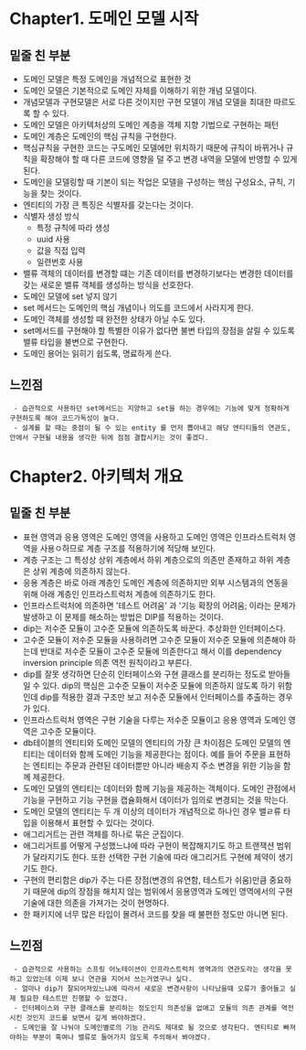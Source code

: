 Chapter1. 도메인 모델 시작
============

## 밑줄 친 부분
 - 도메인 모델은 특정 도메인을 개념적으로 표현한 것
 - 도메인 모델은 기본적으로 도메인 자체를 이해하기 위한 개념 모델이다.
 - 개념모델과 구현모델은 서로 다른 것이지만 구현 모델이 개념 모델을 최대한 따르도록 할 수 있다.
 - 도메인 모델은 아키텍처상의 도메인 계층을 객체 지향 기법으로 구현하는 패턴
 - 도메인 계층은 도메인의 핵심 규칙을 구현한다.
 - 핵심규칙을 구현한 코드는 구도메인 모델에만 위치하기 때문에 규칙이 바뀌거나 규칙을 확장해야 할 때 다른 코드에 영향을 덜 주고 변경 내역을 모델에 반영할 수 있게 된다.
 - 도메인을 모델링할 때 기본이 되는 작업은 모델을 구성하는 핵심 구성요소, 규칙, 기능을 찾는 것이다.
 - 엔티티의 가장 큰 특징은 식별자를 갖는다는 것이다.
 - 식별자 생성 방식
   - 특정 규칙에 따라 생성
   - uuid 사용
   - 값을 직접 입력
   - 일련번호 사용 
 - 밸류 객체의 데이터를 변경할 떄는 기존 데이터를 변경하기보다는 변경한 데이터를 갖는 새로운 밸류 객체를 생성하는 방식을 선호한다.
 - 도메인 모델에 set 넣지 않기
  - set 메서드는 도메인의 핵심 개념이나 의도를 코드에서 사라지게 한다.
  - 도메인 객체를 생성할 때 완전한 상태가 아닐 수도 있다.
 - set메서드를 구현해야 할 특별한 이유가 없다면 불변 타입의 장점을 살릴 수 있도록 밸류 타입을 불변으로 구현한다.
 - 도메인 용어는 읽히기 쉽도록, 명료하게 쓴다.
      
      
## 느낀점
```
 - 습관적으로 사용하던 set메서드는 지양하고 set을 하는 경우에는 기능에 맞게 정확하게 구현하도록 해야 코드가독성이 높다.
 - 설계를 할 때는 중점이 될 수 있는 entity 를 먼저 뽑아내고 해당 엔티티들의 연관도, 안에서 구현될 내용을 생각한 뒤에 점점 결합시키는 것이 좋겠다.
```
 
Chapter2. 아키텍처 개요
==========

## 밑줄 친 부분
 - 표현 영역과 응용 영역은 도메인 영역을 사용하고 도메인 영역은 인프라스트럭처 영역을 사용ㅇ하므로 계층 구조를 적용하기에 적당해 보인다.
 - 계층 구조는 그 특성상 상위 계층에서 하위 계층으로의 의존만 존재하고 하위 계층은 상위 계층에 의존하지 않는다.
 - 응용 계층은 바로 아래 계층인 도메인 계층에 의존하지만 외부 시스템과의 연동을 위해 아래 계층인 인프라스트럭처 계층에 의존하기도 한다.
 - 인프라스트럭처에 의존하면 '테스트 어려움' 과 '기능 확장의 어려움; 이라는 문제가 발생하고 이 문제를 해소하는 방법은 DIP를 적용하는 것이다.
 - dip는 저수준 모듈이 고수준 모듈에 의존하도록 바꾼다. 추상화한 인터페이스다.
 - 고수준 모듈이 저수준 모듈을 사용하려면 고수준 모듈이 저수준 모듈에 의존해야 하는데 반대로 저수준 모듈이 고수준 모듈에 의존한다고 해서 이를 dependency inversion principle 의존 역전 원칙이라고 부른다.
 - dip를 잘못 생각하면 단순히 인터페이스와 구현 클래스를 분리하는 정도로 받아들일 수 있다. dip의 핵심은 고수준 모듈이 저수준 모듈에 의존하지 않도록 하기 위함인데 dip를 적용한 결과 구조만 보고 저수준 모듈에서 인터페이스를 추출하는 경우가 있다.
 - 인프라스트럭처 영역은 구현 기술을 다루는 저수준 모듈이고 응용 영역과 도메인 영역은 고수준 모듈이다. 
 - db테이블의 엔티티와 도메인 모델의 엔티티의 가장 큰 차이점은 도메인 모델의 엔티티는 데이터와 함께 도메인 기능을 제공한다는 점이다. 예를 들어 주문을 표현하는 엔티티는 주문과 관련된 데이터뿐만 아니라 배송지 주소 변경을 위한 기능을 함께 제공한다. 
 - 도메인 모델의 엔티티는 데이터와 함께 기능을 제공하는 객체이다. 도메인 관점에서 기능을 구현하고 기능 구현을 캡슐화해서 데이터가 임의로 변경되는 것을 막는다.
 - 도메인 모델의 엔티티는 두 개 이상의 데이터가 개념적으로 하나인 경우 밸ㄹ류 타입을 이용해서 표현할 수 있다는 것이다. 
 - 애그리거트는 관련 객체를 하나로 묶은 군집이다.
 - 애그리거트를 어떻게 구성했느냐에 따라 구현이 복잡해지기도 하고 트랜잭션 범위가 달라지기도 한다. 또한 선택한 구현 기술에 따라 애그리거트 구현에 제약이 생기기도 한다. 
 - 구현의 편리함은 dip가 주는 다른 장점(변경의 유연함, 테스트가 쉬움)만큼 중요하기 때문에 dip의 장점을 해치지 않는 범위에서 응용영역과 도메인 영역에서의 구현 기술에 대한 의존을 가져가는 것이 현명하다.
 - 한 패키지에 너무 많은 타입이 몰려서 코드를 찾을 때 불편한 정도만 아니면 된다.
 
## 느낀점
```
 - 습관적으로 사용하는 스프링 어노테이션이 인프라스트럭처 영역과의 연관도라는 생각을 못하고 있었는데 이제 보니 연관을 지어서 쓰는거였구나 싶다.
 - 얼마나 dip가 잘되어져있느냐에 따라서 새로운 변경사항이 나타났을때 오류가 줄어들고 실제 필요한 테스트만 진행할 수 있겠다.
 - 인터페이스와 구현 클래스를 분리하는 정도인지 의존성을 없애고 모듈의 의존 관계를 역전시킨 것인지 코드를 보면서 깊게 봐야하겠다.
 - 도메인을 잘 나눠야 도메인별로의 기능 관리도 제대로 될 것으로 생각된다. 엔티티로 빠져야하는 부분이 혹여나 밸류로 들어가지 않도록 주의해서 봐야겠다.
``` 

